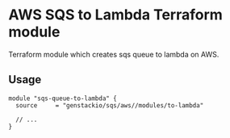 # AWS SQS to Lambda Terraform module

Terraform module which creates sqs queue to lambda on AWS.

## Usage

```hcl
module "sqs-queue-to-lambda" {
  source     = "genstackio/sqs/aws//modules/to-lambda"

  // ...
}
```
